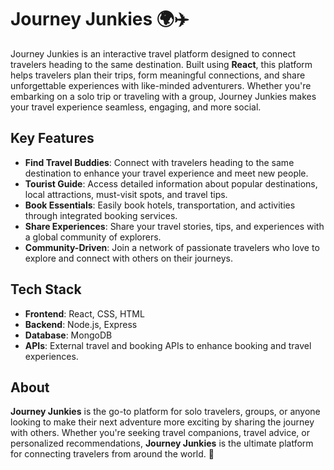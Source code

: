 # Journey Junkies 🌍✈️

Journey Junkies is an interactive travel platform designed to connect travelers heading to the same destination. Built using **React**, this platform helps travelers plan their trips, form meaningful connections, and share unforgettable experiences with like-minded adventurers. Whether you're embarking on a solo trip or traveling with a group, Journey Junkies makes your travel experience seamless, engaging, and more social.

## Key Features

- **Find Travel Buddies**: Connect with travelers heading to the same destination to enhance your travel experience and meet new people.
- **Tourist Guide**: Access detailed information about popular destinations, local attractions, must-visit spots, and travel tips.
- **Book Essentials**: Easily book hotels, transportation, and activities through integrated booking services.
- **Share Experiences**: Share your travel stories, tips, and experiences with a global community of explorers.
- **Community-Driven**: Join a network of passionate travelers who love to explore and connect with others on their journeys.

## Tech Stack

- **Frontend**: React, CSS, HTML
- **Backend**: Node.js, Express
- **Database**: MongoDB
- **APIs**: External travel and booking APIs to enhance booking and travel experiences.

## About

**Journey Junkies** is the go-to platform for solo travelers, groups, or anyone looking to make their next adventure more exciting by sharing the journey with others. Whether you're seeking travel companions, travel advice, or personalized recommendations, **Journey Junkies** is the ultimate platform for connecting travelers from around the world. 🌟
